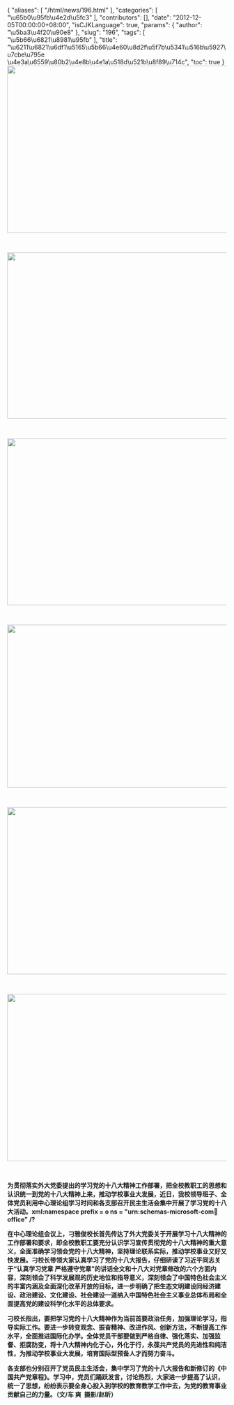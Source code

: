 {
    "aliases": [
        "/html/news/196.html"
    ],
    "categories": [
        "\u65b0\u95fb\u4e2d\u5fc3"
    ],
    "contributors": [],
    "date": "2012-12-05T00:00:00+08:00",
    "isCJKLanguage": true,
    "params": {
        "author": "\u5ba3\u4f20\u90e8"
    },
    "slug": "196",
    "tags": [
        "\u5b66\u6821\u8981\u95fb"
    ],
    "title": "\u6211\u6821\u6df1\u5165\u5b66\u4e60\u8d2f\u5f7b\u5341\u516b\u5927\u7cbe\u795e \u4e3a\u6559\u80b2\u4e8b\u4e1a\u518d\u521b\u8f89\u714c",
    "toc": true
}
**<img
    src="https://cdn.tfls.online/mirror/full/1ce1eba159d0c071f3ad215903788cb01facb14f.jpg"
    style="display:block;margin-left:auto;margin-right:auto;"
    decoding="async"
    fetchpriority="auto"
    loading="lazy"
    height="383"
    width="600"
/>**

 

**<img
    src="https://cdn.tfls.online/mirror/full/f4483af53d33123098534cab27c10e76d703a87d.jpg"
    style="display:block;margin-left:auto;margin-right:auto;"
    decoding="async"
    fetchpriority="auto"
    loading="lazy"
    height="381"
    width="600"
/>**

 

**<img
    src="https://cdn.tfls.online/mirror/full/b8a66b37bf36322f3e727dd963d1b93476501784.jpg"
    style="display:block;margin-left:auto;margin-right:auto;"
    decoding="async"
    fetchpriority="auto"
    loading="lazy"
    height="382"
    width="600"
/>**

 

**<img
    src="https://cdn.tfls.online/mirror/full/655dc747dad62036dd5c3ff5caeea6ca82d51a28.jpg"
    style="display:block;margin-left:auto;margin-right:auto;"
    decoding="async"
    fetchpriority="auto"
    loading="lazy"
    height="373"
    width="600"
/>**

 

**<img
    src="https://cdn.tfls.online/mirror/full/61f9bbca71c8332f1c16bc0620b9401c94544b9b.jpg"
    style="display:block;margin-left:auto;margin-right:auto;"
    decoding="async"
    fetchpriority="auto"
    loading="lazy"
    height="383"
    width="600"
/>**

 

**<img
    src="https://cdn.tfls.online/mirror/full/a911cc81baac2adb3d345b817f544dca1444d251.jpg"
    style="display:block;margin-left:auto;margin-right:auto;"
    decoding="async"
    fetchpriority="auto"
    loading="lazy"
    height="383"
    width="600"
/>**

 

**为贯彻落实外大党委提出的学习党的十八大精神工作部署，把全校教职工的思想和认识统一到党的十八大精神上来，推动学校事业大发展，近日，我校领导班子、全体党员利用中心理论组学习时间和各支部召开民主生活会集中开展了学习党的十八大活动。xml:namespace prefix = o ns = "urn:schemas-microsoft-com:office:office" /?**

**在中心理论组会议上，刁雅俊校长首先传达了外大党委关于开展学习十八大精神的工作部署和要求，即全校教职工要充分认识学习宣传贯彻党的十八大精神的重大意义，全面准确学习领会党的十八大精神，坚持理论联系实际，推动学校事业又好又快发展。刁校长带领大家认真学习了党的十八大报告，仔细研读了习近平同志关于“认真学习党章 严格遵守党章”的讲话全文和十八大对党章修改的六个方面内容，深刻领会了科学发展观的历史地位和指导意义，深刻领会了中国特色社会主义的丰富内涵及全面深化改革开放的目标，进一步明确了把生态文明建设同经济建设、政治建设、文化建设、社会建设一道纳入中国特色社会主义事业总体布局和全面提高党的建设科学化水平的总体要求。**

**刁校长指出，要把学习党的十八大精神作为当前首要政治任务，加强理论学习，指导实际工作。要进一步转变观念、振奋精神、改进作风、创新方法，不断提高工作水平，全面推进国际化办学。全体党员干部要做到严格自律、强化落实、加强监督、拒腐防变，将十八大精神内化于心，外化于行，永葆共产党员的先进性和纯洁性，为推动学校事业大发展，培育国际型预备人才而努力奋斗。**

**各支部也分别召开了党员民主生活会，集中学习了党的十八大报告和新修订的《中国共产党章程》。学习中，党员们踊跃发言，讨论热烈，大家进一步提高了认识，统一了思想，纷纷表示要全身心投入到学校的教育教学工作中去，为党的教育事业贡献自己的力量。（文/车 爽  摄影/赵昕）**

 

